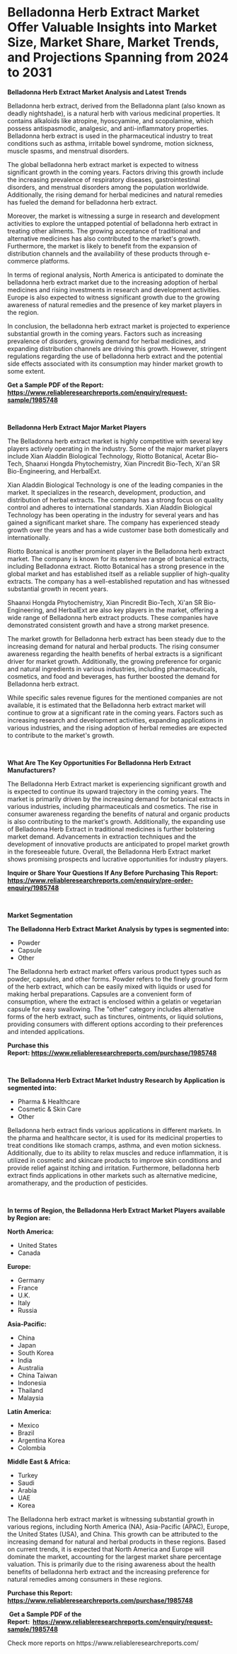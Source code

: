 <p><h1>Belladonna Herb Extract Market Offer Valuable Insights into Market Size, Market Share, Market Trends, and Projections Spanning from 2024 to 2031</h1></p><p><strong>Belladonna Herb Extract Market Analysis and Latest Trends</strong></p>
<p><p>Belladonna herb extract, derived from the Belladonna plant (also known as deadly nightshade), is a natural herb with various medicinal properties. It contains alkaloids like atropine, hyoscyamine, and scopolamine, which possess antispasmodic, analgesic, and anti-inflammatory properties. Belladonna herb extract is used in the pharmaceutical industry to treat conditions such as asthma, irritable bowel syndrome, motion sickness, muscle spasms, and menstrual disorders.</p><p>The global belladonna herb extract market is expected to witness significant growth in the coming years. Factors driving this growth include the increasing prevalence of respiratory diseases, gastrointestinal disorders, and menstrual disorders among the population worldwide. Additionally, the rising demand for herbal medicines and natural remedies has fueled the demand for belladonna herb extract.</p><p>Moreover, the market is witnessing a surge in research and development activities to explore the untapped potential of belladonna herb extract in treating other ailments. The growing acceptance of traditional and alternative medicines has also contributed to the market's growth. Furthermore, the market is likely to benefit from the expansion of distribution channels and the availability of these products through e-commerce platforms.</p><p>In terms of regional analysis, North America is anticipated to dominate the belladonna herb extract market due to the increasing adoption of herbal medicines and rising investments in research and development activities. Europe is also expected to witness significant growth due to the growing awareness of natural remedies and the presence of key market players in the region.</p><p>In conclusion, the belladonna herb extract market is projected to experience substantial growth in the coming years. Factors such as increasing prevalence of disorders, growing demand for herbal medicines, and expanding distribution channels are driving this growth. However, stringent regulations regarding the use of belladonna herb extract and the potential side effects associated with its consumption may hinder market growth to some extent.</p></p>
<p><strong>Get a Sample PDF of the Report:&nbsp; <a href="https://www.reliableresearchreports.com/enquiry/request-sample/1985748">https://www.reliableresearchreports.com/enquiry/request-sample/1985748</a></strong></p>
<p>&nbsp;</p>
<p><strong>Belladonna Herb Extract Major Market Players</strong></p>
<p><p>The Belladonna herb extract market is highly competitive with several key players actively operating in the industry. Some of the major market players include Xian Aladdin Biological Technology, Riotto Botanical, Acetar Bio-Tech, Shaanxi Hongda Phytochemistry, Xian Pincredit Bio-Tech, Xi'an SR Bio-Engineering, and HerbalExt.</p><p>Xian Aladdin Biological Technology is one of the leading companies in the market. It specializes in the research, development, production, and distribution of herbal extracts. The company has a strong focus on quality control and adheres to international standards. Xian Aladdin Biological Technology has been operating in the industry for several years and has gained a significant market share. The company has experienced steady growth over the years and has a wide customer base both domestically and internationally.</p><p>Riotto Botanical is another prominent player in the Belladonna herb extract market. The company is known for its extensive range of botanical extracts, including Belladonna extract. Riotto Botanical has a strong presence in the global market and has established itself as a reliable supplier of high-quality extracts. The company has a well-established reputation and has witnessed substantial growth in recent years. </p><p>Shaanxi Hongda Phytochemistry, Xian Pincredit Bio-Tech, Xi'an SR Bio-Engineering, and HerbalExt are also key players in the market, offering a wide range of Belladonna herb extract products. These companies have demonstrated consistent growth and have a strong market presence.</p><p>The market growth for Belladonna herb extract has been steady due to the increasing demand for natural and herbal products. The rising consumer awareness regarding the health benefits of herbal extracts is a significant driver for market growth. Additionally, the growing preference for organic and natural ingredients in various industries, including pharmaceuticals, cosmetics, and food and beverages, has further boosted the demand for Belladonna herb extract.</p><p>While specific sales revenue figures for the mentioned companies are not available, it is estimated that the Belladonna herb extract market will continue to grow at a significant rate in the coming years. Factors such as increasing research and development activities, expanding applications in various industries, and the rising adoption of herbal remedies are expected to contribute to the market's growth.</p></p>
<p>&nbsp;</p>
<p><strong>What Are The Key Opportunities For Belladonna Herb Extract Manufacturers?</strong></p>
<p><p>The Belladonna Herb Extract market is experiencing significant growth and is expected to continue its upward trajectory in the coming years. The market is primarily driven by the increasing demand for botanical extracts in various industries, including pharmaceuticals and cosmetics. The rise in consumer awareness regarding the benefits of natural and organic products is also contributing to the market's growth. Additionally, the expanding use of Belladonna Herb Extract in traditional medicines is further bolstering market demand. Advancements in extraction techniques and the development of innovative products are anticipated to propel market growth in the foreseeable future. Overall, the Belladonna Herb Extract market shows promising prospects and lucrative opportunities for industry players.</p></p>
<p><strong>Inquire or Share Your Questions If Any Before Purchasing This Report: <a href="https://www.reliableresearchreports.com/enquiry/pre-order-enquiry/1985748">https://www.reliableresearchreports.com/enquiry/pre-order-enquiry/1985748</a></strong></p>
<p>&nbsp;</p>
<p><strong>Market Segmentation</strong></p>
<p><strong>The Belladonna Herb Extract Market Analysis by types is segmented into:</strong></p>
<p><ul><li>Powder</li><li>Capsule</li><li>Other</li></ul></p>
<p><p>The Belladonna herb extract market offers various product types such as powder, capsules, and other forms. Powder refers to the finely ground form of the herb extract, which can be easily mixed with liquids or used for making herbal preparations. Capsules are a convenient form of consumption, where the extract is enclosed within a gelatin or vegetarian capsule for easy swallowing. The "other" category includes alternative forms of the herb extract, such as tinctures, ointments, or liquid solutions, providing consumers with different options according to their preferences and intended applications.</p></p>
<p><strong>Purchase this Report:&nbsp;<a href="https://www.reliableresearchreports.com/purchase/1985748">https://www.reliableresearchreports.com/purchase/1985748</a></strong></p>
<p>&nbsp;</p>
<p><strong>The Belladonna Herb Extract Market Industry Research by Application is segmented into:</strong></p>
<p><ul><li>Pharma & Healthcare</li><li>Cosmetic & Skin Care</li><li>Other</li></ul></p>
<p><p>Belladonna herb extract finds various applications in different markets. In the pharma and healthcare sector, it is used for its medicinal properties to treat conditions like stomach cramps, asthma, and even motion sickness. Additionally, due to its ability to relax muscles and reduce inflammation, it is utilized in cosmetic and skincare products to improve skin conditions and provide relief against itching and irritation. Furthermore, belladonna herb extract finds applications in other markets such as alternative medicine, aromatherapy, and the production of pesticides.</p></p>
<p>&nbsp;</p>
<p><strong>In terms of Region, the Belladonna Herb Extract Market Players available by Region are:</strong></p>
<p>
    <p> <strong> North America: </strong>
        <ul>
            <li>United States</li>
            <li>Canada</li>
        </ul>
        </p> 
    <p> <strong> Europe: </strong>
        <ul>
            <li>Germany</li>
            <li>France</li>
            <li>U.K.</li>
            <li>Italy</li>
            <li>Russia</li>
        </ul>
        </p> 
    <p> <strong> Asia-Pacific: </strong>
        <ul>
            <li>China</li>
            <li>Japan</li>
            <li>South Korea</li>
            <li>India</li>
            <li>Australia</li>
            <li>China Taiwan</li>
            <li>Indonesia</li>
            <li>Thailand</li>
            <li>Malaysia</li>
        </ul>
        </p> 
    <p> <strong> Latin America: </strong>
        <ul>
            <li>Mexico</li>
            <li>Brazil</li>
            <li>Argentina Korea</li>
            <li>Colombia</li>
        </ul>
        </p> 
    <p> <strong> Middle East & Africa: </strong>
        <ul>
            <li>Turkey</li>
            <li>Saudi</li>
            <li>Arabia</li>
            <li>UAE</li>
            <li>Korea</li>
        </ul>
    </p>
    </p>
<p><p>The Belladonna herb extract market is witnessing substantial growth in various regions, including North America (NA), Asia-Pacific (APAC), Europe, the United States (USA), and China. This growth can be attributed to the increasing demand for natural and herbal products in these regions. Based on current trends, it is expected that North America and Europe will dominate the market, accounting for the largest market share percentage valuation. This is primarily due to the rising awareness about the health benefits of belladonna herb extract and the increasing preference for natural remedies among consumers in these regions.</p></p>
<p><strong>Purchase this Report: <a href="https://www.reliableresearchreports.com/purchase/1985748">https://www.reliableresearchreports.com/purchase/1985748</a></strong></p>
<p>&nbsp;<strong>Get a Sample PDF of the Report:&nbsp;&nbsp;<a href="https://www.reliableresearchreports.com/enquiry/request-sample/1985748">https://www.reliableresearchreports.com/enquiry/request-sample/1985748</a></strong></p>
<p><strong></strong></p>
<p>Check more reports on https://www.reliableresearchreports.com/</p>